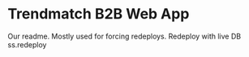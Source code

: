 # Trendmatch B2B Web App

Our readme. Mostly used for forcing redeploys.
Redeploy with live DB
ss.redeploy
